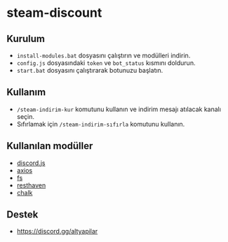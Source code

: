 # steam-discount

## Kurulum
- `install-modules.bat` dosyasını çalıştırın ve modülleri indirin.
- `config.js` dosyasındaki `token` ve `bot_status` kısmını doldurun.
- `start.bat` dosyasını çalıştırarak botunuzu başlatın.

## Kullanım
- `/steam-indirim-kur` komutunu kullanın ve indirim mesajı atılacak kanalı seçin.
- Sıfırlamak için `/steam-indirim-sıfırla` komutunu kullanın.

## Kullanılan modüller
- [discord.js](https://npmjs.com/package/discord.js)
- [axios](https://npmjs.com/package/axios)
- [fs](https://npmjs.com/package/fs)
- [resthaven](https://npmjs.com/package/resthaven)
- [chalk](https://npmjs.com/package/chalk)

## Destek
- https://discord.gg/altyapilar